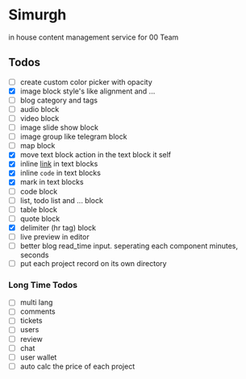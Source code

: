 # Simurgh

in house content management service for 00 Team

## Todos

-   [ ] create custom color picker with opacity
-   [x] image block style's like alignment and ...
-   [ ] blog category and tags
-   [ ] audio block
-   [ ] video block
-   [ ] image slide show block
-   [ ] image group like telegram block
-   [ ] map block
-   [x] move text block action in the text block it self
-   [x] inline [link](https://00-team.org) in text blocks
-   [x] inline `code` in text blocks
-   [x] mark in text blocks
-   [ ] code block
-   [ ] list, todo list and ... block
-   [ ] table block
-   [ ] quote block
-   [x] delimiter (hr tag) block
-   [ ] live preview in editor
-   [ ] better blog read_time input. seperating each component minutes, seconds
-   [ ] put each project record on its own directory

### Long Time Todos

-   [ ] multi lang
-   [ ] comments
-   [ ] tickets
-   [ ] users
-   [ ] review
-   [ ] chat
-   [ ] user wallet
-   [ ] auto calc the price of each project
